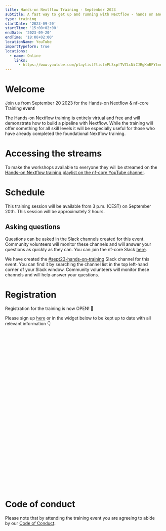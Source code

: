 ```yaml
---
title: Hands-on Nextflow Training - September 2023
subtitle: A fast way to get up and running with Nextflow - hands on and light on theory. One 2 hour session.
type: training
startDate: '2023-09-20'
startTime: '15:00+02:00'
endDate: '2023-09-20'
endTime: '18:00+02:00'
locationName: YouTube
importTypeform: true
locations:
  - name: Online
    links:
      - https://www.youtube.com/playlist?list=PL3xpfTVZLcNiCJRgKnBFYtmnXj1U31szQ
---
```


# Welcome

Join us from September 20 2023 for the Hands-on Nextflow & nf-core Training event!

The Hands-on Nextflow training is entirely virtual and free and will demonstrate how to build a pipeline with Nextflow. While the training will offer something for all skill levels it will be especially useful for those who have already completed the foundational Nextflow training.

# Accessing the streams

To make the workshops available to everyone they will be streamed on the [Hands-on Nextflow training playlist on the nf-core YouTube channel](https://www.youtube.com/playlist?list=PL3xpfTVZLcNiCJRgKnBFYtmnXj1U31szQ).

# Schedule

This training session will be available from 3 p.m. (CEST) on September 20th. This session will be approximately 2 hours.

## Asking questions

Questions can be asked in the Slack channels created for this event. Community volunteers will monitor these channels and will answer your questions as quickly as they can. You can join the nf-core Slack [here](https://nf-co.re/join/slack).

We have created the [#sept23-hands-on-training](https://nfcore.slack.com/archives/C05SNT2T8F4) Slack channel for this event. You can find it by searching the channel list in the top left-hand corner of your Slack window. Community volunteers will monitor these channels and will help answer your questions.

# Registration

Registration for the training is now OPEN! 🎉

Please sign up [here](https://form.typeform.com/to/IW2jgfMo) or in the widget below to be kept up to date with all relevant information 👇

<div data-tf-widget="IW2jgfMo" style="width:100%;height:500px;color:#FFFFFF;"></div>

# Code of conduct

Please note that by attending the training event you are agreeing to abide by our [Code of Conduct](https://nf-co.re/code_of_conduct).
